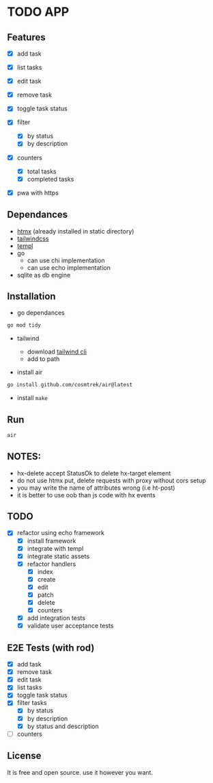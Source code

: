 # TODO APP

## Features
- [x] add task
- [x] list tasks
- [x] edit task
- [x] remove task
- [x] toggle task status
- [x] filter
  - [x] by status
  - [x] by description
- [x] counters
  - [x] total tasks
  - [x] completed tasks
- [x] pwa with https


## Dependances
- [htmx](https://htmx.org) (already installed in static directory)
- [tailwindcss](https://tailwindcss.com)
- [templ](https://templ.guide)
- go
  - can use chi implementation
  - can use echo implementation
- sqlite as db engine

## Installation
- go dependances
```bash
go mod tidy
```

- tailwind
  - download [tailwind cli](https://github.com/tailwindlabs/tailwindcss/releases)
  - add to path

- install air
```bash
go install github.com/cosmtrek/air@latest
```

- install `make`

## Run
```bash
air
```


## NOTES:
- hx-delete accept StatusOk to delete hx-target element
- do not use htmx put, delete requests with proxy without cors setup
- you may write the name of attributes wrong (i.e ht-post)
- it is better to use oob than js code with hx events
 
## TODO
- [x] refactor using echo framework
  - [x] install framework
  - [x] integrate with templ
  - [x] integrate static assets
  - [x] refactor handlers
    - [x] index
    - [x] create
    - [x] edit
    - [x] patch
    - [x] delete
    - [x] counters
  - [x] add integration tests
  - [x] validate user acceptance tests

## E2E Tests (with rod)
- [x] add task
- [x] remove task
- [x] edit task
- [x] list tasks
- [x] toggle task status
- [x] filter tasks
  - [x] by status
  - [x] by description
  - [x] by status and description
- [ ] counters
  
## License 
It is free and open source. use it however you want.
